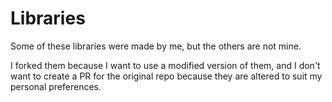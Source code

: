 # Libraries

Some of these libraries were made by me, but the others are not mine.

I forked them because I want to use a modified version of them, and I don't want to create a PR for the original repo because they are altered to suit my personal preferences.
